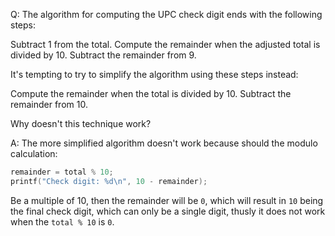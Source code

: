 Q: The algorithm for computing the UPC check digit ends with the following
steps:

Subtract 1 from the total.
Compute the remainder when the adjusted total is divided by 10.
Subtract the remainder from 9.

It's tempting to try to simplify the algorithm using these steps instead:

Compute the remainder when the total is divided by 10.
Subtract the remainder from 10.

Why doesn't this technique work?

A: The more simplified algorithm doesn't work because should the modulo
calculation:

```c
remainder = total % 10;
printf("Check digit: %d\n", 10 - remainder);
```

Be a multiple of 10, then the remainder will be `0`, which will result in `10`
being the final check digit, which can only be a single digit, thusly it does
not work when the `total % 10` is `0`.
